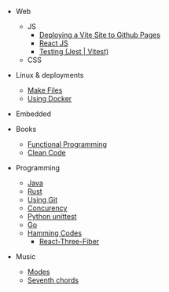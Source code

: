 - Web

  - JS
    - [Deploying a Vite Site to Github Pages](md/vite-deploy.md)
    - [React JS](md/programming/React.md)
    - [Testing (Jest | Vitest)](md/Testing.md)
  - CSS

- Linux & deployments

  - [Make Files](md/linux/Makefile.md)
  - [Using Docker](md/linux/Docker.md)

- Embedded
- Books

  - [Functional Programming](md/books/Grokking-simplicity.md)
  - [Clean Code](md/books/Clean-code.md)

- Programming

  - [Java](md/programming/Java.md)
  - [Rust](md/programming/Rust.md)
  - [Using Git](md/programming/Git.md)
  - [Concurency](md/programming/Concurent-resource-access.md)
  - [Python unittest](md/programming/Python-unittesting.md)
  - [Go](md/programming/Go.md)
  - [Hamming Codes](md/programming/Hamming-codes.md)
    - [React-Three-Fiber](md/programming/React-Three-Fiber.md)

- Music
  - [Modes](md/Modes.md)
  - [Seventh chords](md/Sevenths.md)

